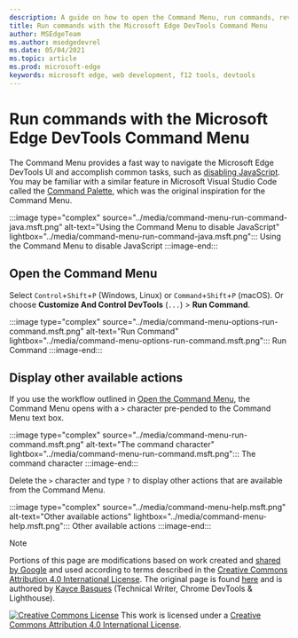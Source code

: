 ```yaml
---
description: A guide on how to open the Command Menu, run commands, review other actions, and more.
title: Run commands with the Microsoft Edge DevTools Command Menu
author: MSEdgeTeam
ms.author: msedgedevrel
ms.date: 05/04/2021
ms.topic: article
ms.prod: microsoft-edge
keywords: microsoft edge, web development, f12 tools, devtools
---
```

<!-- Copyright Kayce Basques

   Licensed under the Apache License, Version 2.0 (the "License");
   you may not use this file except in compliance with the License.
   You may obtain a copy of the License at

       https://www.apache.org/licenses/LICENSE-2.0

   Unless required by applicable law or agreed to in writing, software
   distributed under the License is distributed on an "AS IS" BASIS,
   WITHOUT WARRANTIES OR CONDITIONS OF ANY KIND, either express or implied.
   See the License for the specific language governing permissions and
   limitations under the License.  -->
# Run commands with the Microsoft Edge DevTools Command Menu

The Command Menu provides a fast way to navigate the Microsoft Edge DevTools UI and accomplish common tasks, such as [disabling JavaScript](../javascript/disable.md).  You may be familiar with a similar feature in Microsoft Visual Studio Code called the [Command Palette](https://code.visualstudio.com/docs/getstarted/userinterface#_command-palette), which was the original inspiration for the Command Menu.

:::image type="complex" source="../media/command-menu-run-command-java.msft.png" alt-text="Using the Command Menu to disable JavaScript" lightbox="../media/command-menu-run-command-java.msft.png":::
   Using the Command Menu to disable JavaScript
:::image-end:::


<!-- ====================================================================== -->
## Open the Command Menu

Select `Control`+`Shift`+`P` \(Windows, Linux\) or `Command`+`Shift`+`P` \(macOS\). Or choose **Customize And Control DevTools** \(`...`\) > **Run Command**.

:::image type="complex" source="../media/command-menu-options-run-command.msft.png" alt-text="Run Command" lightbox="../media/command-menu-options-run-command.msft.png":::
   Run Command
:::image-end:::


<!-- ====================================================================== -->
## Display other available actions

If you use the workflow outlined in [Open the Command Menu](#open-the-command-menu), the Command Menu opens with a `>` character pre-pended to the Command Menu text box.

:::image type="complex" source="../media/command-menu-run-command.msft.png" alt-text="The command character" lightbox="../media/command-menu-run-command.msft.png":::
   The command character
:::image-end:::

Delete the `>` character and type `?` to display other actions that are available from the Command Menu.

:::image type="complex" source="../media/command-menu-help.msft.png" alt-text="Other available actions" lightbox="../media/command-menu-help.msft.png":::
   Other available actions
:::image-end:::


<!-- ====================================================================== -->
> [!NOTE]
> Portions of this page are modifications based on work created and [shared by Google](https://developers.google.com/terms/site-policies) and used according to terms described in the [Creative Commons Attribution 4.0 International License](https://creativecommons.org/licenses/by/4.0).
> The original page is found [here](https://developers.google.com/web/tools/chrome-devtools/command-menu/index) and is authored by [Kayce Basques](https://developers.google.com/web/resources/contributors/kaycebasques) (Technical Writer, Chrome DevTools & Lighthouse).

[![Creative Commons License](https://i.creativecommons.org/l/by/4.0/88x31.png)](https://creativecommons.org/licenses/by/4.0)
This work is licensed under a [Creative Commons Attribution 4.0 International License](https://creativecommons.org/licenses/by/4.0).
